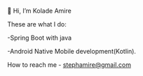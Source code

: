 👋 Hi, I’m Kolade Amire

These are what I do:


-Spring Boot with java


-Android Native Mobile development(Kotlin).

How to reach me - stephamire@gmail.com

<!---
Stephen-Kolade/Stephen-Kolade is a ✨ special ✨ repository because its `README.md` (this file) appears on your GitHub profile.
You can click the Preview link to take a look at your changes.
--->
